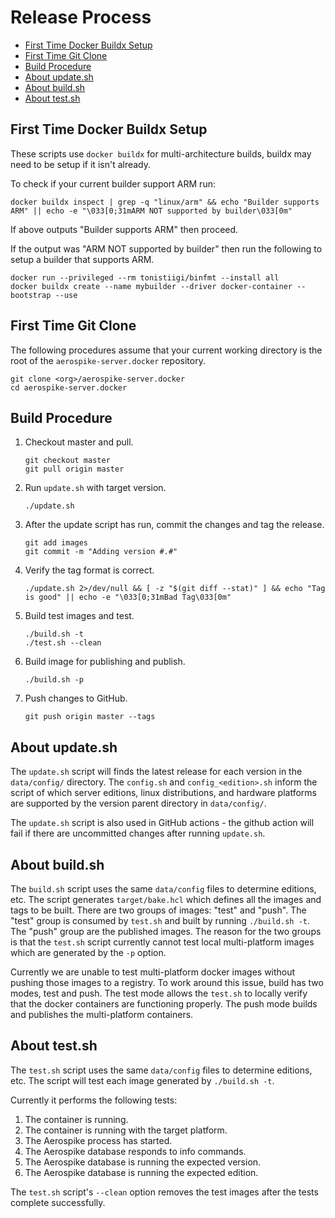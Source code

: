 # Release Process

-	[First Time Docker Buildx Setup](#first-time-docker-buildx-setup)
-	[First Time Git Clone](#first-time-git-clone)
-	[Build Procedure](#build-procedure)
-	[About update.sh](#about-updatesh)
-	[About build.sh](#about-buildsh)
-	[About test.sh](#about-testsh)

## First Time Docker Buildx Setup

These scripts use `docker buildx` for multi-architecture builds, buildx may need to be setup if it isn't already.

To check if your current builder support ARM run:

```shell
docker buildx inspect | grep -q "linux/arm" && echo "Builder supports ARM" || echo -e "\033[0;31mARM NOT supported by builder\033[0m"
```

If above outputs "Builder supports ARM" then proceed.

If the output was "ARM NOT supported by builder" then run the following to setup a builder that supports ARM.

```shell
docker run --privileged --rm tonistiigi/binfmt --install all 
docker buildx create --name mybuilder --driver docker-container --bootstrap --use
```

## First Time Git Clone

The following procedures assume that your current working directory is the root of the `aerospike-server.docker` repository.

```shell
git clone <org>/aerospike-server.docker
cd aerospike-server.docker
```

## Build Procedure

1.	Checkout master and pull.

	```shell
	git checkout master
	git pull origin master
	```

2.	Run `update.sh` with target version.

	```shell
	./update.sh
	```

3.	After the update script has run, commit the changes and tag the release.

	```shell
	git add images
	git commit -m "Adding version #.#"
	```

4.	Verify the tag format is correct.

	```shell
	./update.sh 2>/dev/null && [ -z "$(git diff --stat)" ] && echo "Tag is good" || echo -e "\033[0;31mBad Tag\033[0m"
	```

5.	Build test images and test.

	```shell
	./build.sh -t
	./test.sh --clean
	```

6.	Build image for publishing and publish.

	```shell
	./build.sh -p
	```

7.	Push changes to GitHub.

	```shell
	git push origin master --tags
	```

## About update.sh

The `update.sh` script will finds the latest release for each version in the `data/config/` directory. The `config.sh` and `config_<edition>.sh` inform the script of which server editions, linux distributions, and hardware platforms are supported by the version parent directory in `data/config/`.

The `update.sh` script is also used in GitHub actions - the github action will fail if there are uncommitted changes after running `update.sh`.

## About build.sh

The `build.sh` script  uses the same `data/config` files to determine editions, etc. The script generates `target/bake.hcl` which defines all the images and tags to be built. There are two groups of images: "test" and "push". The "test" group is consumed by `test.sh` and built by running `./build.sh -t`. The "push" group are the published images. The reason for the two groups is that the `test.sh` script currently cannot test local multi-platform images which are generated by the `-p` option.

Currently we are unable to test multi-platform docker images without pushing those images to a registry. To work around this issue, build has two modes, test and push. The test mode allows the `test.sh` to locally verify that the docker containers are functioning properly. The push mode builds and publishes the multi-platform containers.

## About test.sh

The `test.sh` script uses the same `data/config` files to determine editions, etc. The script will test each image generated by `./build.sh -t`.

Currently it performs the following tests:

1.	The container is running.
2.	The container is running with the target platform.
3.	The Aerospike process has started.
4.	The Aerospike database responds to info commands.
5.	The Aerospike database is running the expected version.
6.	The Aerospike database is running the expected edition.

The `test.sh` script's `--clean` option removes the test images after the tests complete successfully.

